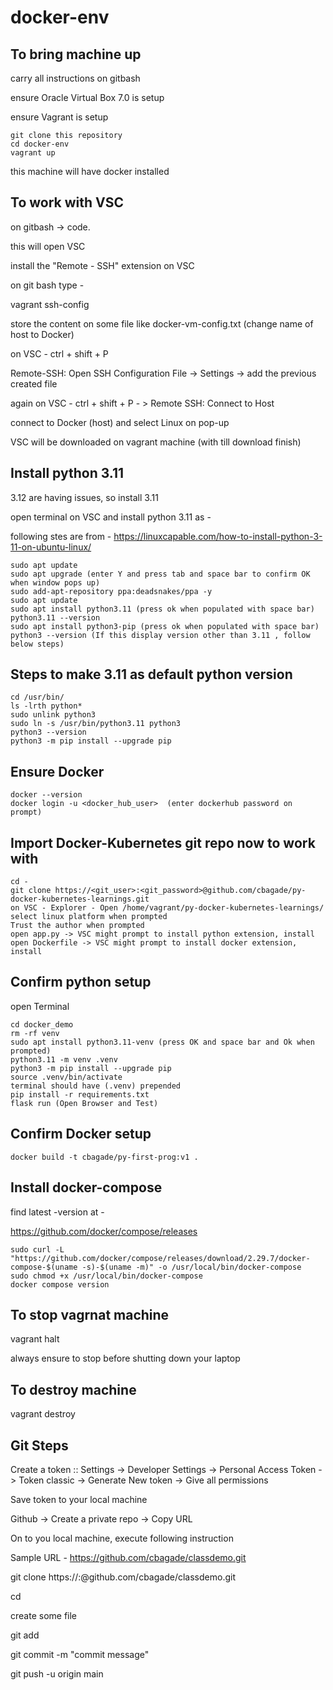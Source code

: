# docker-env

## To bring machine up
   carry all instructions on gitbash

   ensure Oracle Virtual Box 7.0 is setup
   
   ensure Vagrant is setup

   ```
   git clone this repository
   cd docker-env
   vagrant up
   ```

   this machine will have docker installed

## To work with VSC
   on gitbash -> code.

   this will open VSC

   install the "Remote - SSH" extension on VSC

   on git bash type -

   vagrant ssh-config

   store the content on some file like docker-vm-config.txt (change name of host to Docker)

   on VSC - ctrl + shift + P

   Remote-SSH: Open SSH Configuration File -> Settings -> add the previous created file

   again on VSC - ctrl + shift + P - > Remote SSH: Connect to Host

   connect to Docker (host) and select Linux on pop-up

   VSC will be downloaded on vagrant  machine (with till download finish)

## Install python 3.11
   3.12 are having issues, so install 3.11

   open terminal on VSC and install python 3.11 as - 

   following stes are from  - https://linuxcapable.com/how-to-install-python-3-11-on-ubuntu-linux/

   ```
   sudo apt update
   sudo apt upgrade (enter Y and press tab and space bar to confirm OK when window pops up)
   sudo add-apt-repository ppa:deadsnakes/ppa -y
   sudo apt update
   sudo apt install python3.11 (press ok when populated with space bar)
   python3.11 --version
   sudo apt install python3-pip (press ok when populated with space bar)
   python3 --version (If this display version other than 3.11 , follow below steps)
   ```

## Steps to make 3.11 as default python version
   ```
   cd /usr/bin/
   ls -lrth python*
   sudo unlink python3
   sudo ln -s /usr/bin/python3.11 python3
   python3 --version
   python3 -m pip install --upgrade pip
   ```

## Ensure Docker
   ```
   docker --version
   docker login -u <docker_hub_user>  (enter dockerhub password on prompt)
   ```

## Import Docker-Kubernetes git repo now to work with 
   ```
   cd -
   git clone https://<git_user>:<git_password>@github.com/cbagade/py-docker-kubernetes-learnings.git
   on VSC - Explorer - Open /home/vagrant/py-docker-kubernetes-learnings/
   select linux platform when prompted
   Trust the author when prompted
   open app.py -> VSC might prompt to install python extension, install
   open Dockerfile -> VSC might prompt to install docker extension, install
   ```
## Confirm python setup
   open Terminal
   
   ```
   cd docker_demo
   rm -rf venv
   sudo apt install python3.11-venv (press OK and space bar and Ok when prompted)
   python3.11 -m venv .venv
   python3 -m pip install --upgrade pip
   source .venv/bin/activate   
   terminal should have (.venv) prepended
   pip install -r requirements.txt
   flask run (Open Browser and Test)
   ```
## Confirm Docker setup
   ```
   docker build -t cbagade/py-first-prog:v1 .
   ```

## Install docker-compose
   find latest -version at - 

   https://github.com/docker/compose/releases
   ```
   sudo curl -L "https://github.com/docker/compose/releases/download/2.29.7/docker-compose-$(uname -s)-$(uname -m)" -o /usr/local/bin/docker-compose
   sudo chmod +x /usr/local/bin/docker-compose
   docker compose version
   ```

## To stop vagrnat machine
   vagrant halt

   always ensure to stop before shutting down your laptop

## To destroy machine
   vagrant destroy

## Git Steps
   Create a token :: Settings -> Developer Settings -> Personal Access Token -> Token classic -> Generate New token -> Give all permissions

   Save token to your local machine

   Github -> Create a private repo -> Copy URL

   On to you local machine, execute following instruction

   Sample URL - https://github.com/cbagade/classdemo.git

   git clone https://<user>:<token>@github.com/cbagade/classdemo.git

   cd <your repo>

   create some file

   git add <file>

   git commit -m "commit message"

   git push -u origin main
